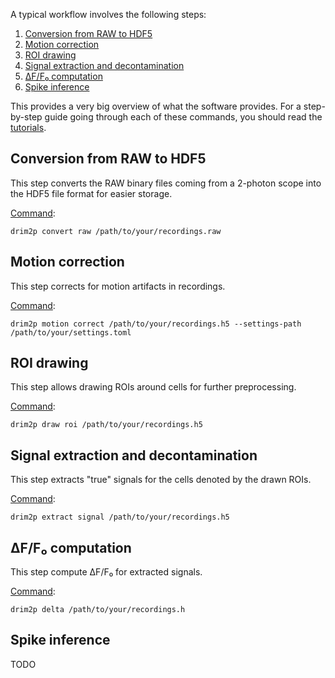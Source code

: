 A typical workflow involves the following steps:

1. [Conversion from RAW to HDF5](#conversion-from-raw-to-hdf5)
1. [Motion correction](#motion-correction)
1. [ROI drawing](#roi-drawing)
1. [Signal extraction and decontamination](#signal-extraction-and-decontamination)
1. [ΔF/F₀ computation](#ff0-computation)
1. [Spike inference](#spike-inference)

This provides a very big overview of what the software provides. For a step-by-step guide going through each of these commands, you should read the [tutorials](tutorials/index.md).

## Conversion from RAW to HDF5

This step converts the RAW binary files coming from a 2-photon scope into the HDF5 file format for easier storage.

[Command](reference/index.md#drim2p-convert-raw):

```shell
drim2p convert raw /path/to/your/recordings.raw
```

## Motion correction

This step corrects for motion artifacts in recordings.

[Command](reference/index.md#drim2p-motion-correct):

```shell
drim2p motion correct /path/to/your/recordings.h5 --settings-path /path/to/your/settings.toml
```

## ROI drawing

This step allows drawing ROIs around cells for further preprocessing.

[Command](reference/index.md#drim2p-draw-roi):

```shell
drim2p draw roi /path/to/your/recordings.h5
```

## Signal extraction and decontamination

This step extracts "true" signals for the cells denoted by the drawn ROIs.

[Command](reference/index.md#drim2p-extract-signal):

```shell
drim2p extract signal /path/to/your/recordings.h5
```

## ΔF/F₀ computation

This step compute ΔF/F₀ for extracted signals.

[Command](reference/index.md#drim2p-deltaf):

```shell
drim2p delta /path/to/your/recordings.h
```

## Spike inference

TODO
